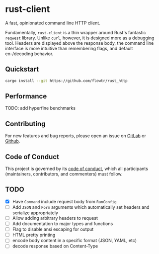 # rust-client

A fast, opinionated command line HTTP client.

Fundamentally, `rust-client` is a thin wrapper around Rust's fantastic `reqwest` library. Unlike `curl`, however, it is designed more as a debugging tool. Headers are displayed above the response body, the command line interface is more intuitive than remembering flags, and default en-/decoding behavior.

## Quickstart

```sh
cargo install --git https://github.com/flowtr/rust_http
```

## Performance

TODO: add hyperfine benchmarks

## Contributing

For new features and bug reports, please open an issue on [GitLab](https://gitlab.com/rakenodiax/rust-client/issues/new?issue%5Bassignee_id%5D=&issue%5Bmilestone_id%5D=) or [Github](https://github.com/rakenodiax/rust-client/issues/new).

## Code of Conduct

This project is governed by its [code of conduct](code_of_conduct.md), which all participants (maintainers, contributors, and commenters) must follow.

## TODO

- [x] Have `Command` include request body from `RunConfig`
- [ ] Add `JSON` and `Form` arguments which automatically set headers and serialize appropriately
- [ ] Allow adding arbitrary headers to request
- [ ] Add documentation to major types and functions
- [ ] Flag to disable ansi escaping for output
- [ ] HTML pretty printing
- [ ] encode body content in a specific format (JSON, YAML, etc)
- [ ] decode response based on Content-Type
